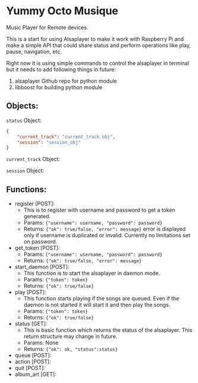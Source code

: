 # Yummy Octo Musique

Music Player for Remote devices.

This is a start for using Alsaplayer to make it work with Raspberry Pi and make a simple API that could share status and perform operations like play, pause, navigation, etc.

Right now it is using simple commands to control the alsaplayer in terminal but it needs to add following things in future:

1. alsaplayer Github repo for python module
1. libboost for building python module

## Objects:
`status` Object:
```json
{
	"current_track": "current_track_obj",
	"session": "session_obj"
}
```
`current_track` Object:


`session` Object:


## Functions:
* register [POST]:
	* This is to register with username and password to get a token generated.
	* Params: `{"username": username, "password": password}`
	* Returns: `{"ok": true/false, "error": message}` error is displayed only if username is duplicated or invalid. Currently no limitations set on password.
* get_token [POST]:
 	* Params: `{"username": username, "password": password}`
	* Returns: `{"ok": true/false, "error": message}`
* start_daemon [POST]:
	* This function is to start the alsaplayer in daemon mode.
	* Params: `{"token": token}`
	* Returns: `{"ok": true/false}`
* play [POST]:
	* This function starts playing if the songs are queued. Even if the daemon is not started it will start it and then play the songs.
	* Params: `{"token": token}`
	* Returns: `{"ok": true/false}`
* status [GET]:
	* This is basic function which returns the status of the alsaplayer. This return structure may change in future.
	* Params: None
	* Returns:
	```{"ok": ok, "status":status}```
* queue [POST]:
* action [POST]:
* quit [POST]:
* album_art [GET]:
